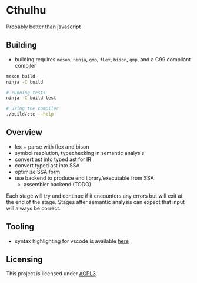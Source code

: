 # Cthulhu

Probably better than javascript

## Building
* building requires `meson`, `ninja`, `gmp`, `flex`, `bison`, `gmp`, and a C99 compliant compiler

```sh
meson build
ninja -C build

# running tests
ninja -C build test

# using the compiler
./build/ctc --help
```

## Overview

* lex + parse with flex and bison
* symbol resolution, typechecking in semantic analysis
* convert ast into typed ast for IR
* convert typed ast into SSA
* optimize SSA form
* use backend to produce end library/executable from SSA 
  * assembler backend (TODO)

Each stage will try and continue if it encounters any errors but will exit at the end of the stage.
Stages after semantic analysis can expect that input will always be correct.

## Tooling

* syntax highlighting for vscode is available [here](https://github.com/apache-hb/ctu-vscode)

## Licensing

This project is licensed under [AGPL3](./LICENSE).

